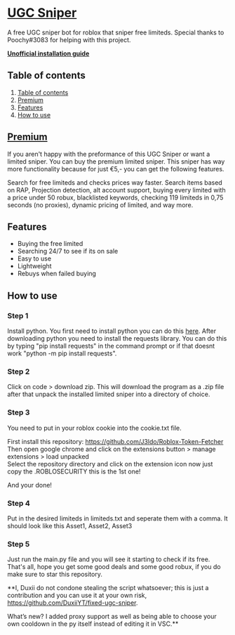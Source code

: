 
# [UGC Sniper]((https://discord.gg/3Uvcf8d9aY))
A free UGC sniper bot for roblox that sniper free limiteds.
Special thanks to Poochy#3083 for helping with this project.

**[Unofficial installation guide](https://docs.google.com/document/d/1GQl8WWxz1xCIA-AjwDceeJNep2GdJaRy9-yvRKKZbDU/edit)**

## Table of contents
1. [Table of contents](https://github.com/J3ldo/UGC-Sniper#Table-of-contents)
2. [Premium](https://github.com/J3ldo/UGC-Sniper#Premium)
3. [Features](https://github.com/J3ldo/UGC-Sniper#features)
4. [How to use](https://github.com/J3ldo/UGC-Sniper#how-to-use)

## [Premium](https://discord.gg/3Uvcf8d9aY)
If you aren't happy with the preformance of this UGC Sniper or want a limited sniper. You can buy the premium limited sniper. This sniper has way more functionality because for just €5,- you can get the following features.
  
Search for free limiteds and checks prices way faster.
Search items based on RAP, Projection detection, alt account support, buying every limited with a price under 50 robux, blacklisted keywords, checking 119 limiteds in 0,75 seconds (no proxies), dynamic pricing of limited, and way more. 

## Features
* Buying the free limited
* Searching 24/7 to see if its on sale
* Easy to use
* Lightweight
* Rebuys when failed buying

## How to use

### Step 1
Install python. You first need to install python you can do this [here](https://www.python.org/download). After downloading python you need to install the requests library. You can do this by typing "pip install requests" in the command prompt or if that doesnt work "python -m pip install requests". 

### Step 2
Click on code > download zip. This will download the program as a .zip file after that unpack the installed limited sniper into a directory of choice.
 
### Step 3
You need to put in your roblox cookie into the cookie.txt file.

First install this repository: https://github.com/J3ldo/Roblox-Token-Fetcher  
Then open google chrome and click on the extensions button > manage extensions > load unpacked  
Select the repository directory and click on the extension icon now just copy the .ROBLOSECURITY this is the 1st one!  

And your done!

### Step 4
Put in the desired limiteds in limiteds.txt and seperate them with a comma.
It should look like this
Asset1, Asset2, Asset3

### Step 5
Just run the main.py file and you will see it starting to check if its free.
That's all, hope you get some good deals and some good robux, if you do make sure to star this repository.


**I, Duxii do not condone stealing the script whatsoever; this is just a contribution and you can use it at your own risk, https://github.com/DuxiiYT/fixed-ugc-sniper.

What’s new? I added proxy support as well as being able to choose your own cooldown in the py itself instead of editing it in VSC.**
